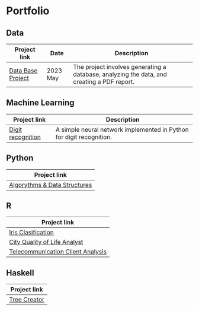 # Portfolio

## Data
| Project link | Date | Description | 
| --- | --- | --- | 
| [Data Base Project](https://github.com/Saddii/DTB_proj) | 2023 May | The project involves generating a database, analyzing the data, and creating a PDF report. |


## Machine Learning
| Project link | Description |
| --- | --- | 
| [Digit recognition](https://github.com/Saddii/Simple_Neural_Networks) | A simple neural network implemented in Python for digit recognition. |

## Python 
| Project link | 
| --- |
| [Algorythms & Data Structures](https://github.com/Saddii/Python/tree/main/Sort%20Algorythms%2C%20Graphs%20etc) |

## R
| Project link | 
| --- |
| [Iris Clasification](https://github.com/Saddii/R/tree/main/Raport3) |
| [City Quality of Life Analyst](https://github.com/Saddii/R/tree/main/Raport2)|
| [Telecommunication Client Analysis](https://github.com/Saddii/R/tree/main/Raport1) |

## Haskell
| Project link | 
| --- |
| [Tree Creator](https://github.com/Saddii/Haskell/tree/main) |

